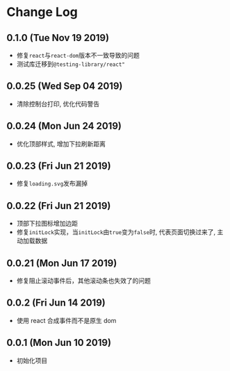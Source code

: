 # Change Log

## 0.1.0 (Tue Nov 19 2019)

-   修复`react`与`react-dom`版本不一致导致的问题
-   测试库迁移到`@testing-library/react"`

## 0.0.25 (Wed Sep 04 2019)

-   清除控制台打印, 优化代码警告

## 0.0.24 (Mon Jun 24 2019)

-   优化顶部样式, 增加下拉刷新距离

## 0.0.23 (Fri Jun 21 2019)

-   修复`loading.svg`发布漏掉

## 0.0.22 (Fri Jun 21 2019)

-   顶部下拉图标增加边距
-   修复`initLock`实现，当`initLock`由`true`变为`false`时, 代表页面切换过来了, 主动加载数据

## 0.0.21 (Mon Jun 17 2019)

-   修复阻止滚动事件后，其他滚动条也失效了的问题

## 0.0.2 (Fri Jun 14 2019)

-   使用 react 合成事件而不是原生 dom

## 0.0.1 (Mon Jun 10 2019)

-   初始化项目
